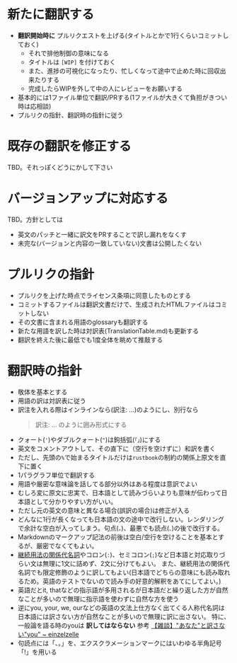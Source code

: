 # 新たに翻訳する

* **翻訳開始時に** プルリクエストを上げる(タイトルとかで1行くらいコミットしておく)
  + それで排他制御の意味になる
  + タイトルは `[WIP]` を付けておく
  + また、進捗の可視化になったり、忙しくなって途中で止めた時に回収出来たりする
  + 完成したらWIPを外して中の人にレビューをお願いする
* 基本的には1ファイル単位で翻訳/PRする(1ファイルが大きくて負担がきつい時は応相談)
* プルリクの指針、翻訳時の指針に従う

# 既存の翻訳を修正する

TBD。それっぽくどうにかして下さい

# バージョンアップに対応する

TBD。方針としては

* 英文のパッチと一緒に訳文をPRすることで訳し漏れをなくす
* 未完な(バージョンと内容の一致していない)文書は公開したくない

# プルリクの指針

* プルリクを上げた時点でライセンス条項に同意したものとする
* コミットするファイルは翻訳文書だけで、生成されたHTMLファイルはコミットしない
* その文書に含まれる用語のglossaryも翻訳する
* 新たな用語を訳した時は対訳表(TranslationTable.md)も更新する
* 翻訳を終えた後に最低でも1度全体を眺めて推敲する

# 翻訳時の指針

* 敬体を基本とする
* 用語の訳は対訳表に従う
* 訳注を入れる際はインラインなら(訳注: ...)のようにし、別行なら
  > 訳注: ...
  のように囲み形式にする
* クォート(`'`)やダブルクォート(`"`)は鉤括弧(`「」`)にする
* 英文をコメントアウトして、その直下に（空行を空けずに）和訳を書く
* ただし、先頭の`%`で始まるタイトルだけは`rustbook`の制約の関係上原文を直下に置く
* 1パラグラフ単位で翻訳する
* 用語や厳密な意味論を話してる部分以外はある程度は意訳でよい
* むしろ変に原文に忠実で、日本語として読みづらいよりも意味が伝わって日本語として分かりやすい方がいい。
* ただし元の英文の意味と異なる場合(誤訳の場合)は修正が入る
* どんなに1行が長くなっても日本語の文の途中で改行しない。レンダリングで余計な空白が入ってしまう。句点(`。`)、最悪でも読点(`、`)の後で改行する。
* Markdownのマークアップ記法の前後は空白/空行を空けることを基本とするが、厳密でなくてもよい。
* [継続用法の関係代名詞](http://e-grammar.info/relative/relative_23.html)やコロン(`:`)、セミコロン(`;`)など日本語と対応取りづらい文は無理に1文に詰めず、2文に分けてもよい。
  また、継続用法の関係代名詞でも限定修飾のように訳してもよい(日本語でどちらの意味にも読み取れるため。英語のテストでないので読み手の好意的解釈をあてにしてよい。)
* 英語だとit, thatなどの指示語が多用されるが日本語だと繰り返した方が自然なことが多いので無理に指示語を使わずに自然な方を使う
* 逆にyou, your, we, ourなどの英語の文法上仕方なく出てくる人称代名詞は日本語には訳さない方が自然なことが多いので無理に訳に出さない。
  特に、一般論を語る時のyouは **訳してはならない** 参考 [【雑談】"あなた"と訳さない"you" ~ einzelzelle](http://einzelzelle.blogspot.jp/2014/01/blog-post.html)
* 句読点には「、。」を、エクスクラメーションマークにはいわゆる半角記号「!」を用いる
